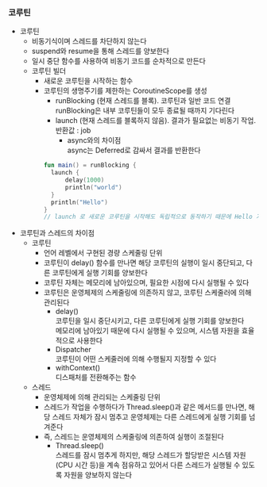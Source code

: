 ### 코루틴
- 코루틴
    - 비동기식이며 스레드를 차단하지 않는다
    - suspend와 resume을 통해 스레드를 양보한다
    - 일시 중단 함수를 사용하여 비동기 코드를 순차적으로 만든다
    - 코루틴 빌더
        - 새로운 코루틴을 시작하는 함수
        - 코루틴의 생명주기를 제한하는 CoroutineScope를 생성
            - runBlocking (현재 스레드를 블록). 코루틴과 일반 코드 연결   
              runBlocking은 내부 코루틴들이 모두 종료될 때까지 기다린다
            - launch (현재 스레드를 블록하지 않음). 결과가 필요없는 비동기 작업. 반환값 : job
                - async와의 차이점   
                  async는 Deferred로 감싸서 결과를 반환한다
          ```kotlin
          fun main() = runBlocking {
            launch {
                delay(1000)
                println("world")
            }
            println("Hello")
          }
          // launch 로 새로운 코루틴을 시작해도 독립적으로 동작하기 때문에 Hello 가 먼저 출력된다
          ```
- 코루틴과 스레드의 차이점
    - 코루틴
        - 언어 레벨에서 구현된 경량 스케줄링 단위
        - 코루틴이 delay() 함수를 만나면 해당 코루틴의 실행이 일시 중단되고, 다른 코루틴에게 실행 기회를 양보한다
        - 코루틴 자체는 메모리에 남아있으며, 필요한 시점에 다시 실행될 수 있다
        - 코루틴은 운영체제의 스케줄링에 의존하지 않고, 코루틴 스케줄러에 의해 관리된다
            - delay()   
              코루틴을 일시 중단시키고, 다른 코루틴에게 실행 기회를 양보한다   
              메모리에 남아있기 때문에 다시 실행될 수 있으며, 시스템 자원을 효율적으로 사용한다
            - Dispatcher   
              코루틴이 어떤 스케줄러에 의해 수행될지 지정할 수 있다
            - withContext()   
              디스패처를 전환해주는 함수
    - 스레드
        - 운영체제에 의해 관리되는 스케줄링 단위
        - 스레드가 작업을 수행하다가 Thread.sleep()과 같은 메서드를 만나면, 해당 스레드 자체가 잠시 멈추고 운영체제는 다른 스레드에게 실행 기회를 넘겨준다
        - 즉, 스레드는 운영체제의 스케줄링에 의존하여 실행이 조절된다
            - Thread.sleep()   
              스레드를 잠시 멈추게 하지만, 해당 스레드가 할당받은 시스템 자원(CPU 시간 등)을 계속 점유하고 있어서 다른 스레드가 실행될 수 있도록 자원을 양보하지 않는다